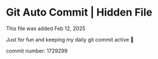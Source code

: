 # Git Auto Commit | Hidden File

This file was added Feb 12, 2025

Just for fun and keeping my daily git commit active 🤪

commit number: 1729299
